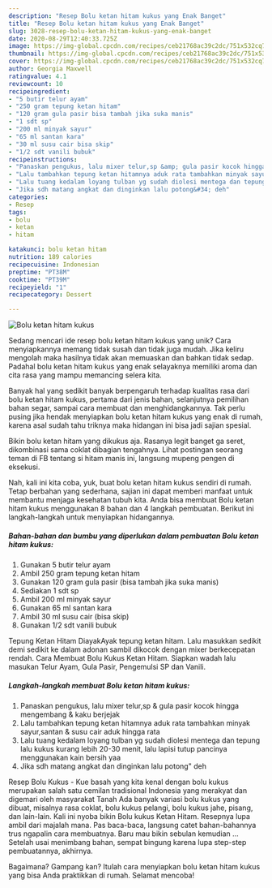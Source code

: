 ```yaml
---
description: "Resep Bolu ketan hitam kukus yang Enak Banget"
title: "Resep Bolu ketan hitam kukus yang Enak Banget"
slug: 3028-resep-bolu-ketan-hitam-kukus-yang-enak-banget
date: 2020-08-29T12:40:33.725Z
image: https://img-global.cpcdn.com/recipes/ceb21768ac39c2dc/751x532cq70/bolu-ketan-hitam-kukus-foto-resep-utama.jpg
thumbnail: https://img-global.cpcdn.com/recipes/ceb21768ac39c2dc/751x532cq70/bolu-ketan-hitam-kukus-foto-resep-utama.jpg
cover: https://img-global.cpcdn.com/recipes/ceb21768ac39c2dc/751x532cq70/bolu-ketan-hitam-kukus-foto-resep-utama.jpg
author: Georgia Maxwell
ratingvalue: 4.1
reviewcount: 10
recipeingredient:
- "5 butir telur ayam"
- "250 gram tepung ketan hitam"
- "120 gram gula pasir bisa tambah jika suka manis"
- "1 sdt sp"
- "200 ml minyak sayur"
- "65 ml santan kara"
- "30 ml susu cair bisa skip"
- "1/2 sdt vanili bubuk"
recipeinstructions:
- "Panaskan pengukus, lalu mixer telur,sp &amp; gula pasir kocok hingga mengembang &amp; kaku berjejak"
- "Lalu tambahkan tepung ketan hitamnya aduk rata tambahkan minyak sayur,santan &amp; susu cair aduk hingga rata"
- "Lalu tuang kedalam loyang tulban yg sudah diolesi mentega dan tepung lalu kukus kurang lebih 20-30 menit, lalu lapisi tutup pancinya menggunakan kain bersih yaa"
- "Jika sdh matang angkat dan dinginkan lalu potong&#34; deh"
categories:
- Resep
tags:
- bolu
- ketan
- hitam

katakunci: bolu ketan hitam 
nutrition: 189 calories
recipecuisine: Indonesian
preptime: "PT38M"
cooktime: "PT39M"
recipeyield: "1"
recipecategory: Dessert

---
```



![Bolu ketan hitam kukus](https://img-global.cpcdn.com/recipes/ceb21768ac39c2dc/751x532cq70/bolu-ketan-hitam-kukus-foto-resep-utama.jpg)

Sedang mencari ide resep bolu ketan hitam kukus yang unik? Cara menyiapkannya memang tidak susah dan tidak juga mudah. Jika keliru mengolah maka hasilnya tidak akan memuaskan dan bahkan tidak sedap. Padahal bolu ketan hitam kukus yang enak selayaknya memiliki aroma dan cita rasa yang mampu memancing selera kita.

Banyak hal yang sedikit banyak berpengaruh terhadap kualitas rasa dari bolu ketan hitam kukus, pertama dari jenis bahan, selanjutnya pemilihan bahan segar, sampai cara membuat dan menghidangkannya. Tak perlu pusing jika hendak menyiapkan bolu ketan hitam kukus yang enak di rumah, karena asal sudah tahu triknya maka hidangan ini bisa jadi sajian spesial.

Bikin bolu ketan hitam yang dikukus aja. Rasanya legit banget ga seret, dikombinasi sama coklat dibagian tengahnya. Lihat postingan seorang teman di FB tentang si hitam manis ini, langsung mupeng pengen di eksekusi.


Nah, kali ini kita coba, yuk, buat bolu ketan hitam kukus sendiri di rumah. Tetap berbahan yang sederhana, sajian ini dapat memberi manfaat untuk membantu menjaga kesehatan tubuh kita. Anda bisa membuat Bolu ketan hitam kukus menggunakan 8 bahan dan 4 langkah pembuatan. Berikut ini langkah-langkah untuk menyiapkan hidangannya.

<!--inarticleads1-->

##### Bahan-bahan dan bumbu yang diperlukan dalam pembuatan Bolu ketan hitam kukus:

1. Gunakan 5 butir telur ayam
1. Ambil 250 gram tepung ketan hitam
1. Gunakan 120 gram gula pasir (bisa tambah jika suka manis)
1. Sediakan 1 sdt sp
1. Ambil 200 ml minyak sayur
1. Gunakan 65 ml santan kara
1. Ambil 30 ml susu cair (bisa skip)
1. Gunakan 1/2 sdt vanili bubuk


Tepung Ketan Hitam DiayakAyak tepung ketan hitam. Lalu masukkan sedikit demi sedikit ke dalam adonan sambil dikocok dengan mixer berkecepatan rendah. Cara Membuat Bolu Kukus Ketan Hitam. Siapkan wadah lalu masukan Telur Ayam, Gula Pasir, Pengemulsi SP dan Vanili. 

<!--inarticleads2-->

##### Langkah-langkah membuat Bolu ketan hitam kukus:

1. Panaskan pengukus, lalu mixer telur,sp &amp; gula pasir kocok hingga mengembang &amp; kaku berjejak
1. Lalu tambahkan tepung ketan hitamnya aduk rata tambahkan minyak sayur,santan &amp; susu cair aduk hingga rata
1. Lalu tuang kedalam loyang tulban yg sudah diolesi mentega dan tepung lalu kukus kurang lebih 20-30 menit, lalu lapisi tutup pancinya menggunakan kain bersih yaa
1. Jika sdh matang angkat dan dinginkan lalu potong&#34; deh


Resep Bolu Kukus - Kue basah yang kita kenal dengan bolu kukus merupakan salah satu cemilan tradisional Indonesia yang merakyat dan digemari oleh masyarakat Tanah Ada banyak variasi bolu kukus yang dibuat, misalnya rasa coklat, bolu kukus pelangi, bolu kukus jahe, pisang, dan lain-lain. Kali ini nyoba bikin Bolu kukus Ketan Hitam. Resepnya lupa ambil dari majalah mana. Pas baca-baca, langsung catet bahan-bahannya trus ngapalin cara membuatnya. Baru mau bikin sebulan kemudian … Setelah usai menimbang bahan, sempat bingung karena lupa step-step pembuatannya, akhirnya. 

Bagaimana? Gampang kan? Itulah cara menyiapkan bolu ketan hitam kukus yang bisa Anda praktikkan di rumah. Selamat mencoba!
